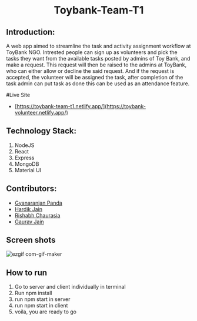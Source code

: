 <h1 align="center">Toybank-Team-T1</h1>
<p align="center">
</p>

## Introduction:
A web app aimed to streamline the task and activity assignment workflow at ToyBank NGO. Intrested people can sign up as volunteers and pick the tasks they want from the available tasks posted by admins of Toy Bank, and make a request. This request will then be raised to the admins at ToyBank, who can either allow or decline the said request.  And if the request is accepted, the volunteer will be assigned the task, after completion of the task admin can put task as done this can be used as an attendance feature.
  
#Live Site

 * [https://toybank-team-t1.netlify.app/](https://toybank-volunteer.netlify.app/)

## Technology Stack:
  1) NodeJS
  2) React
  3) Express
  4) MongoDB
  5) Material UI
  

## Contributors:

* [Gyanaranjan Panda](https://github.com/GRP-coder)
* [Hardik Jain](https://github.com/hardikj1008)
* [Rishabh Chaurasia](https://github.com/rishabh21122002)
* [Gaurav Jain](https://github.com/Gauarv-Jain)


## Screen shots
![ezgif com-gif-maker](https://user-images.githubusercontent.com/69973854/173387016-7aec3360-5031-48a3-86f0-e72a2a7a1fc7.gif)



## How to run

1. Go to server and client individually in terminal
2. Run npm install
3. run npm start in server
4. run npm start in client
5. voila, you are ready to go
